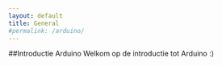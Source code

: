 ```yaml
---
layout: default
title: General
#permalink: /arduino/
---
```


##Introductie Arduino
Welkom op de introductie tot Arduino :)
